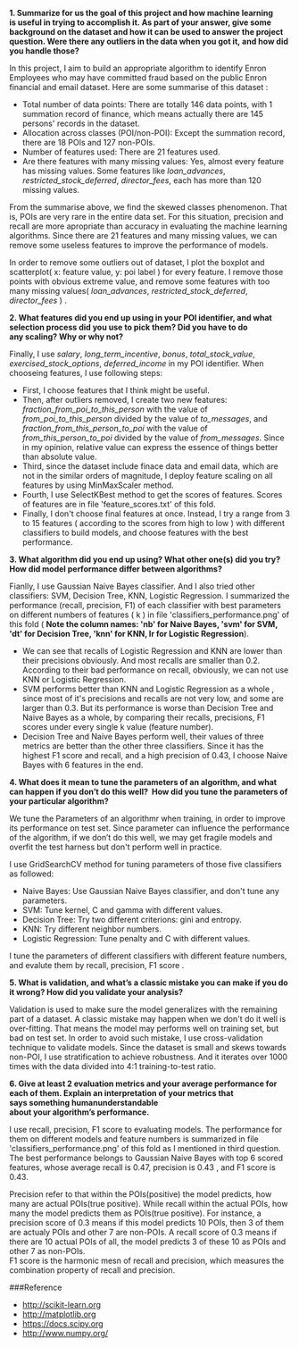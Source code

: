 **1. Summarize for us the goal of this project and how machine learning is useful in trying to accomplish it. As part of your answer, give some background on the dataset and how it can be used to answer the project question. Were there any outliers in the data when you got it, and how did you handle those?**   

In this project, I aim to build an appropriate algorithm to identify Enron Employees who may have committed fraud based on the public Enron financial and email dataset. Here are some summarise of this dataset :

* Total number of data points: There are totally 146 data points, with 1 summation record of finance, which means actually there are 145 persons' records in the dataset.
* Allocation across classes (POI/non-POI): Except the summation record, there are 18 POIs and 127 non-POIs.
* Number of features used: There are 21 features used.
* Are there features with many missing values: Yes, almost every feature has missing values. Some features like *loan_advances*, *restricted_stock_deferred*, *director_fees*, each has more than 120 missing values.   

From the summarise above, we find the skewed classes phenomenon. That is, POIs are very rare in the entire data set. For this situation, precision and recall are more apropriate than accuracy in evaluating the machine learning algorithms. Since there are 21 features and many missing values, we can remove some useless features to improve the performance of models.
      
In order to remove some outliers out of dataset, I plot the boxplot and scatterplot( x: feature value, y: poi label ) for every feature. I remove those points with obvious extreme value, and remove some features with too many missing values( *loan_advances*, *restricted_stock_deferred*, *director_fees* ) .

**2. What features did you end up using in your POI identifier, and what selection process did you use to pick them? Did you have to do any scaling? Why or why not?**   
 
Finally, I use *salary*, *long_term_incentive*, *bonus*, *total_stock_value*, *exercised_stock_options*, *deferred_income* in my POI identifier. When chooseing features, I use following steps:
 
 * First, I choose features that I think might be useful.
 * Then, after outliers removed, I create two new features: *fraction_from_poi_to_this_person* with the value of *from_poi_to_this_person* divided by the value of *to_messages*, and *fraction_from_this_person_to_poi* with the value of *from_this_person_to_poi* divided by the value of *from_messages*. Since in my opinion,  relative value can express the essence of things better than absolute value.
 * Third, since the dataset include finace data and email data, which are not in the similar orders of magnitude, I deploy feature scaling on all features by using MinMaxScaler method.
 * Fourth, I use SelectKBest method to get the scores of features. Scores of features are in file 'feature_scores.txt' of this fold. 
 * Finally, I don't choose final features at once. Instead, I try a range from 3  to 15 features ( according to the scores from high to low ) with different classifiers to build models, and choose features with the best performance.
 
**3. What algorithm did you end up using? What other one(s) did you try? How did model performance differ between algorithms?**    
   
Fianlly, I use Gaussian Naive Bayes classifier. And I also tried other classifiers: SVM, Decision Tree, KNN, Logistic Regression. I summarized the performance (recall, precision, F1) of each classifier with best parameters on different numbers of features ( k ) in file 'classifiers_performance.png' of this fold ( **Note the column names: 'nb' for Naive Bayes, 'svm' for SVM, 'dt' for Decision Tree, 'knn' for KNN, lr for Logistic Regression**).
     
* We can see that recalls of Logistic Regression and KNN are lower than their precisions obviously. And most recalls are smaller than 0.2. According to their bad performance on recall, obviously, we can not use KNN or Logistic Regression.
* SVM performs better than KNN and Logistic Regression as a whole , since most of it's precisions and recalls are not very low, and some are larger than 0.3. But its performance is worse than Decision Tree and Naive Bayes as a whole, by comparing their recalls, precisions, F1 scores under every single k value (feature number).
* Decision Tree and Naive Bayes perform well, their values of three metrics are better than the other three classifiers. Since it has the highest F1 score and recall, and a high precision of 0.43, I choose Naive Bayes with 6 features in the end.
   
**4. What does it mean to tune the parameters of an algorithm, and what can happen if you don’t do this well?  How did you tune the parameters of your particular algorithm?**   
   
We tune the Parameters of an algorithmr when training, in order to improve its performance on test set. Since parameter can influence the performance of the algorithm, if we don’t do this well,  we may get fragile models and overfit the test harness but don't perform well in practice.   
 
 I use GridSearchCV method for tuning parameters of those five classifiers as followed:
 
 * Naive Bayes: Use Gaussian Naive Bayes classifier, and don't tune any parameters.
 * SVM: Tune kernel, C and gamma with different values.
 * Decision Tree: Try two different criterions: gini and entropy.
 * KNN: Try different neighbor numbers.
 * Logistic Regression: Tune penalty and C with different values.
    
I tune the parameters of different classifiers with different feature numbers, and evalute them by recall, precision, F1 score . 
     
**5. What is validation, and what’s a classic mistake you can make if you do it wrong? How did you validate your analysis?**    

Validation is used to make sure the model generalizes with the remaining part of a dataset. A classic mistake may happen when we don't do it well is over-fitting. That means the model may performs well on training set, but bad on test set. In order to avoid such mistake, I use cross-validation technique to validate models. Since the dataset  is small and skews towards non-POI, I use stratification to achieve robustness. And it iterates over 1000 times with the data divided into 4:1 training-to-test ratio.
   
**6. Give at least 2 evaluation metrics and your average performance for each of them. Explain an interpretation of your metrics that says something human­understandable about your algorithm’s performance.**    

I use recall, precision, F1 score to evaluating models. The performance for them on different models and feature numbers is summarized in file 'classifiers_performance.png' of this fold as I mentioned in third question. The best performance belongs to Gaussian Naive Bayes with top 6 scored features, whose average recall is 0.47, precision is 0.43 , and F1 score is 0.43.
   
Precision refer to that within the POIs(positive) the model predicts, how many are actual POIs(true positive). While recall within the actual POIs, how many the model predicts them as POIs(true positive). For instance, a precision score of 0.3 means if this model predicts 10 POIs, then 3 of them are actualy POIs and other 7 are non-POIs. A recall score of 0.3 means if there are 10 actual POIs of all, the  model predicts 3 of these 10 as POIs and other 7 as non-POIs.    
F1 score is the harmonic mesn of recall and precision, which measures the combination property of recall and precision.
   
   
###Reference
* <http://scikit-learn.org>
* <http://matplotlib.org>
* <https://docs.scipy.org>
* <http://www.numpy.org/>